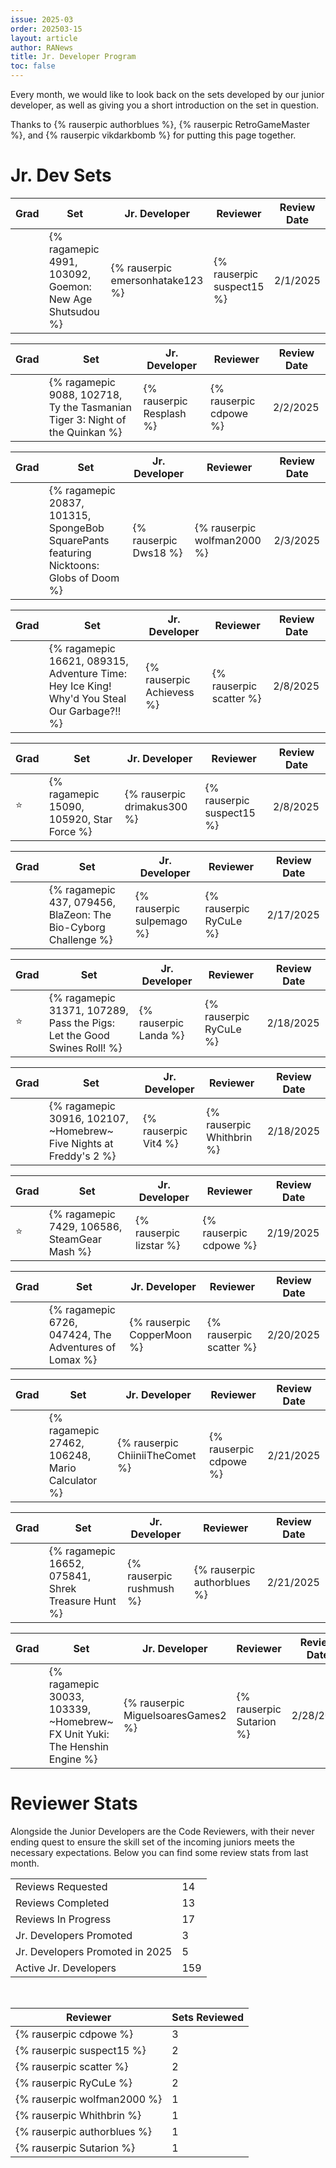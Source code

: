 ```yaml
---
issue: 2025-03
order: 202503-15
layout: article
author: RANews
title: Jr. Developer Program
toc: false
---
```


Every month, we would like to look back on the sets developed by our junior developer, as well as giving you a short introduction on the set in question. 

Thanks to {% rauserpic authorblues %}, {% rauserpic RetroGameMaster %}, and {% rauserpic vikdarkbomb %} for putting this page together.

# Jr. Dev Sets <!-- ⭐ -->

| Grad | Set                                                     | Jr. Developer                    | Reviewer                  | Review  Date |
| ---- | ------------------------------------------------------- | -------------------------------- | ------------------------- | ------------ |
|      | {% ragamepic 4991, 103092, Goemon: New Age Shutsudou %} | {% rauserpic emersonhatake123 %} | {% rauserpic suspect15 %} | 2/1/2025     |

| Grad | Set                                                                          | Jr. Developer            | Reviewer               | Review  Date |
| ---- | ---------------------------------------------------------------------------- | ------------------------ | ---------------------- | ------------ |
|      | {% ragamepic 9088, 102718, Ty the Tasmanian Tiger 3: Night of the Quinkan %} | {% rauserpic Resplash %} | {% rauserpic cdpowe %} | 2/2/2025     |

| Grad | Set                                                                                     | Jr. Developer         | Reviewer                    | Review  Date |
| ---- | --------------------------------------------------------------------------------------- | --------------------- | --------------------------- | ------------ |
|      | {% ragamepic 20837, 101315, SpongeBob SquarePants featuring Nicktoons: Globs of Doom %} | {% rauserpic Dws18 %} | {% rauserpic wolfman2000 %} | 2/3/2025     |

| Grad | Set                                                                                         | Jr. Developer             | Reviewer                | Review  Date |
| ---- | ------------------------------------------------------------------------------------------- | ------------------------- | ----------------------- | ------------ |
|      | {% ragamepic 16621, 089315, Adventure Time: Hey Ice King! Why'd You Steal Our Garbage?!! %} | {% rauserpic Achievess %} | {% rauserpic scatter %} | 2/8/2025     |

| Grad | Set                                       | Jr. Developer               | Reviewer                  | Review  Date |
| ---- | ----------------------------------------- | --------------------------- | ------------------------- | ------------ |
| ⭐    | {% ragamepic 15090, 105920, Star Force %} | {% rauserpic drimakus300 %} | {% rauserpic suspect15 %} | 2/8/2025     |

| Grad | Set                                                            | Jr. Developer             | Reviewer               | Review  Date |
| ---- | -------------------------------------------------------------- | ------------------------- | ---------------------- | ------------ |
|      | {% ragamepic 437, 079456, BlaZeon: The Bio-Cyborg Challenge %} | {% rauserpic sulpemago %} | {% rauserpic RyCuLe %} | 2/17/2025    |

| Grad | Set                                                                     | Jr. Developer         | Reviewer               | Review  Date |
| ---- | ----------------------------------------------------------------------- | --------------------- | ---------------------- | ------------ |
| ⭐    | {% ragamepic 31371, 107289, Pass the Pigs: Let the Good Swines Roll! %} | {% rauserpic Landa %} | {% rauserpic RyCuLe %} | 2/18/2025    |

| Grad | Set                                                                 | Jr. Developer        | Reviewer                  | Review  Date |
| ---- | ------------------------------------------------------------------- | -------------------- | ------------------------- | ------------ |
|      | {% ragamepic 30916, 102107, ~Homebrew~ Five Nights at Freddy's 2 %} | {% rauserpic Vit4 %} | {% rauserpic Whithbrin %} | 2/18/2025    |

| Grad | Set                                          | Jr. Developer           | Reviewer               | Review  Date |
| ---- | -------------------------------------------- | ----------------------- | ---------------------- | ------------ |
| ⭐    | {% ragamepic 7429, 106586, SteamGear Mash %} | {% rauserpic lizstar %} | {% rauserpic cdpowe %} | 2/19/2025    |

| Grad | Set                                                   | Jr. Developer              | Reviewer                | Review  Date |
| ---- | ----------------------------------------------------- | -------------------------- | ----------------------- | ------------ |
|      | {% ragamepic 6726, 047424, The Adventures of Lomax %} | {% rauserpic CopperMoon %} | {% rauserpic scatter %} | 2/20/2025    |

| Grad | Set                                             | Jr. Developer                   | Reviewer               | Review  Date |
| ---- | ----------------------------------------------- | ------------------------------- | ---------------------- | ------------ |
|      | {% ragamepic 27462, 106248, Mario Calculator %} | {% rauserpic ChiiniiTheComet %} | {% rauserpic cdpowe %} | 2/21/2025    |

| Grad | Set                                                | Jr. Developer            | Reviewer                    | Review  Date |
| ---- | -------------------------------------------------- | ------------------------ | --------------------------- | ------------ |
|      | {% ragamepic 16652, 075841, Shrek Treasure Hunt %} | {% rauserpic rushmush %} | {% rauserpic authorblues %} | 2/21/2025    |

| Grad | Set                                                                        | Jr. Developer                      | Reviewer                 | Review  Date |
| ---- | -------------------------------------------------------------------------- | ---------------------------------- | ------------------------ | ------------ |
|      | {% ragamepic 30033, 103339, ~Homebrew~ FX Unit Yuki: The Henshin Engine %} | {% rauserpic MiguelsoaresGames2 %} | {% rauserpic Sutarion %} | 2/28/2025    |

# Reviewer Stats

Alongside the Junior Developers are the Code Reviewers, with their never ending quest to ensure the skill set of the incoming juniors meets the necessary expectations. Below you can find some review stats from last month.

|                                 |     |
| ------------------------------- | --- |
| Reviews Requested               | 14  |
| Reviews Completed               | 13  |
| Reviews In Progress             | 17  |
| Jr. Developers Promoted         | 3   |
| Jr. Developers Promoted in 2025 | 5   |
| Active Jr. Developers           | 159 |

<br>

| Reviewer                    | Sets Reviewed |
| --------------------------- | ------------- |
| {% rauserpic cdpowe %}      | 3             |
| {% rauserpic suspect15 %}   | 2             |
| {% rauserpic scatter %}     | 2             |
| {% rauserpic RyCuLe %}      | 2             |
| {% rauserpic wolfman2000 %} | 1             |
| {% rauserpic Whithbrin %}   | 1             |
| {% rauserpic authorblues %} | 1             |
| {% rauserpic Sutarion %}    | 1             |